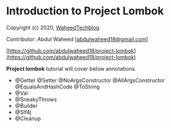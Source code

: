 Introduction to Project Lombok
============================================
Copyright (c) 2020, [WaheedTechblog](http://www.waheedtechblog.com/).

Contributor: Abdul Waheed [abdulwaheed18@gmail.com]

[https://github.com/abdulwaheed18/project-lombok](https://github.com/abdulwaheed18/project-lombok)

**Project lombok** tutorial will cover below annotations.

- @Getter @Setter @NoArgsConstructor @AllArgsConstructor @EqualsAndHashCode @ToString
- @Val
- @SneakyThrows
- @Builder
- @Slf4j
- @Cleanup
